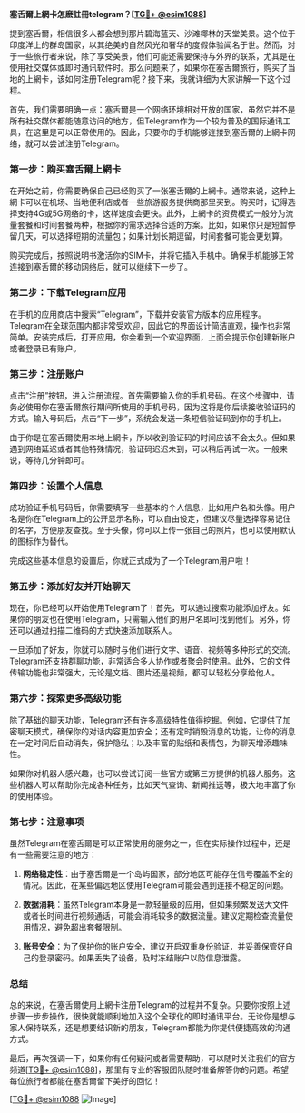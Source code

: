 **塞舌爾上網卡怎麽註冊telegram？[[TG💪+ @esim1088](https://t.me/s/esim1088)]**

提到塞舌爾，相信很多人都会想到那片碧海蓝天、沙滩椰林的天堂美景。这个位于印度洋上的群岛国家，以其绝美的自然风光和奢华的度假体验闻名于世。然而，对于一些旅行者来说，除了享受美景，他们可能还需要保持与外界的联系，尤其是在使用社交媒体或即时通讯软件时。那么问题来了，如果你在塞舌爾旅行，购买了当地的上網卡，该如何注册Telegram呢？接下来，我就详细为大家讲解一下这个过程。

首先，我们需要明确一点：塞舌爾是一个网络环境相对开放的国家，虽然它并不是所有社交媒体都能随意访问的地方，但Telegram作为一个较为普及的国际通讯工具，在这里是可以正常使用的。因此，只要你的手机能够连接到塞舌爾的上網卡网络，就可以尝试注册Telegram。

### **第一步：购买塞舌爾上網卡**

在开始之前，你需要确保自己已经购买了一张塞舌爾的上網卡。通常来说，这种上網卡可以在机场、当地便利店或者一些旅游服务提供商那里买到。购买时，记得选择支持4G或5G网络的卡，这样速度会更快。此外，上網卡的资费模式一般分为流量套餐和时间套餐两种，根据你的需求选择合适的方案。比如，如果你只是短暂停留几天，可以选择短期的流量包；如果计划长期逗留，时间套餐可能会更划算。

购买完成后，按照说明书激活你的SIM卡，并将它插入手机中。确保手机能够正常连接到塞舌爾的移动网络后，就可以继续下一步了。

### **第二步：下载Telegram应用**

在手机的应用商店中搜索“Telegram”，下载并安装官方版本的应用程序。Telegram在全球范围内都非常受欢迎，因此它的界面设计简洁直观，操作也非常简单。安装完成后，打开应用，你会看到一个欢迎界面，上面会提示你创建新账户或者登录已有账户。

### **第三步：注册账户**

点击“注册”按钮，进入注册流程。首先需要输入你的手机号码。在这个步骤中，请务必使用你在塞舌爾旅行期间所使用的手机号码，因为这将是你后续接收验证码的方式。输入号码后，点击“下一步”，系统会发送一条短信验证码到你的手机上。

由于你是在塞舌爾使用本地上網卡，所以收到验证码的时间应该不会太久。但如果遇到网络延迟或者其他特殊情况，验证码迟迟未到，可以稍后再试一次。一般来说，等待几分钟即可。

### **第四步：设置个人信息**

成功验证手机号码后，你需要填写一些基本的个人信息，比如用户名和头像。用户名是你在Telegram上的公开显示名称，可以自由设定，但建议尽量选择容易记住的名字，方便朋友查找。至于头像，你可以上传一张自己的照片，也可以使用默认的图标作为替代。

完成这些基本信息的设置后，你就正式成为了一个Telegram用户啦！

### **第五步：添加好友并开始聊天**

现在，你已经可以开始使用Telegram了！首先，可以通过搜索功能添加好友。如果你的朋友也在使用Telegram，只需输入他们的用户名即可找到他们。另外，你还可以通过扫描二维码的方式快速添加联系人。

一旦添加了好友，你就可以随时与他们进行文字、语音、视频等多种形式的交流。Telegram还支持群聊功能，非常适合多人协作或者聚会时使用。此外，它的文件传输功能也非常强大，无论是文档、图片还是视频，都可以轻松分享给他人。

### **第六步：探索更多高级功能**

除了基础的聊天功能，Telegram还有许多高级特性值得挖掘。例如，它提供了加密聊天模式，确保你的对话内容更加安全；还有定时销毁消息的功能，让你的消息在一定时间后自动消失，保护隐私；以及丰富的贴纸和表情包，为聊天增添趣味性。

如果你对机器人感兴趣，也可以尝试订阅一些官方或第三方提供的机器人服务。这些机器人可以帮助你完成各种任务，比如天气查询、新闻推送等，极大地丰富了你的使用体验。

### **第七步：注意事项**

虽然Telegram在塞舌爾是可以正常使用的服务之一，但在实际操作过程中，还是有一些需要注意的地方：

1. **网络稳定性**：由于塞舌爾是一个岛屿国家，部分地区可能存在信号覆盖不全的情况。因此，在某些偏远地区使用Telegram可能会遇到连接不稳定的问题。
   
2. **数据消耗**：虽然Telegram本身是一款轻量级的应用，但如果频繁发送大文件或者长时间进行视频通话，可能会消耗较多的数据流量。建议定期检查流量使用情况，避免超出套餐限制。

3. **账号安全**：为了保护你的账户安全，建议开启双重身份验证，并妥善保管好自己的登录密码。如果丢失了设备，及时冻结账户以防信息泄露。

### **总结**

总的来说，在塞舌爾使用上網卡注册Telegram的过程并不复杂。只要你按照上述步骤一步步操作，很快就能顺利地加入这个全球化的即时通讯平台。无论你是想与家人保持联系，还是想要结识新的朋友，Telegram都能为你提供便捷高效的沟通方式。

最后，再次强调一下，如果你有任何疑问或者需要帮助，可以随时关注我们的官方频道[[TG💪+ @esim1088](https://t.me/s/esim1088)]，那里有专业的客服团队随时准备解答你的问题。希望每位旅行者都能在塞舌爾留下美好的回忆！

[[TG💪+ @esim1088](https://t.me/s/esim1088) ![Image](https://i.postimg.cc/4NQfJmqS/Snipaste-2025-05-13-00-14-12.png)]